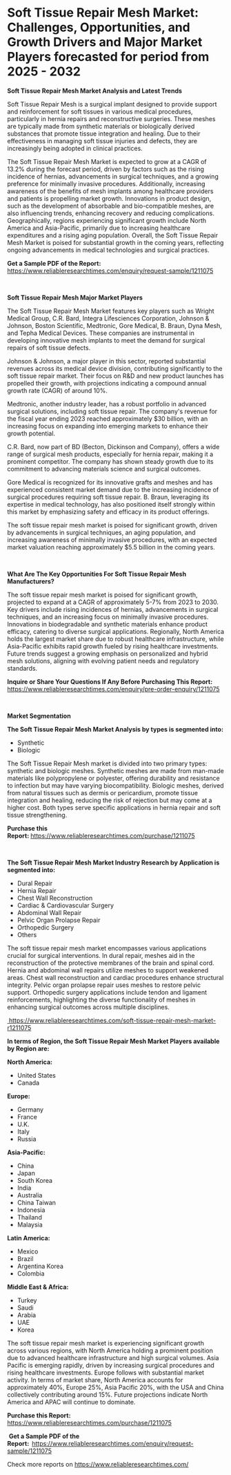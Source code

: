 <p><h1>Soft Tissue Repair Mesh Market: Challenges, Opportunities, and Growth Drivers and Major Market Players forecasted for period from 2025 - 2032</h1></p><p><strong>Soft Tissue Repair Mesh Market Analysis and Latest Trends</strong></p>
<p><p>Soft Tissue Repair Mesh is a surgical implant designed to provide support and reinforcement for soft tissues in various medical procedures, particularly in hernia repairs and reconstructive surgeries. These meshes are typically made from synthetic materials or biologically derived substances that promote tissue integration and healing. Due to their effectiveness in managing soft tissue injuries and defects, they are increasingly being adopted in clinical practices.</p><p>The Soft Tissue Repair Mesh Market is expected to grow at a CAGR of 13.2% during the forecast period, driven by factors such as the rising incidence of hernias, advancements in surgical techniques, and a growing preference for minimally invasive procedures. Additionally, increasing awareness of the benefits of mesh implants among healthcare providers and patients is propelling market growth. Innovations in product design, such as the development of absorbable and bio-compatible meshes, are also influencing trends, enhancing recovery and reducing complications. Geographically, regions experiencing significant growth include North America and Asia-Pacific, primarily due to increasing healthcare expenditures and a rising aging population. Overall, the Soft Tissue Repair Mesh Market is poised for substantial growth in the coming years, reflecting ongoing advancements in medical technologies and surgical practices.</p></p>
<p><strong>Get a Sample PDF of the Report:&nbsp;</strong> <a href="https://www.reliableresearchtimes.com/enquiry/request-sample/1211075?utm_campaign=3031&utm_medium=2&utm_source=Github&utm_content=ia&utm_term=24032025&utm_id=soft-tissue-repair-mesh">https://www.reliableresearchtimes.com/enquiry/request-sample/1211075</a></p>
<p>&nbsp;</p>
<p><strong>Soft Tissue Repair Mesh Major Market Players</strong></p>
<p><p>The Soft Tissue Repair Mesh Market features key players such as Wright Medical Group, C.R. Bard, Integra Lifesciences Corporation, Johnson & Johnson, Boston Scientific, Medtronic, Gore Medical, B. Braun, Dyna Mesh, and Tepha Medical Devices. These companies are instrumental in developing innovative mesh implants to meet the demand for surgical repairs of soft tissue defects.</p><p>Johnson & Johnson, a major player in this sector, reported substantial revenues across its medical device division, contributing significantly to the soft tissue repair market. Their focus on R&D and new product launches has propelled their growth, with projections indicating a compound annual growth rate (CAGR) of around 10%.</p><p>Medtronic, another industry leader, has a robust portfolio in advanced surgical solutions, including soft tissue repair. The company's revenue for the fiscal year ending 2023 reached approximately $30 billion, with an increasing focus on expanding into emerging markets to enhance their growth potential.</p><p>C.R. Bard, now part of BD (Becton, Dickinson and Company), offers a wide range of surgical mesh products, especially for hernia repair, making it a prominent competitor. The company has shown steady growth due to its commitment to advancing materials science and surgical outcomes.</p><p>Gore Medical is recognized for its innovative grafts and meshes and has experienced consistent market demand due to the increasing incidence of surgical procedures requiring soft tissue repair. B. Braun, leveraging its expertise in medical technology, has also positioned itself strongly within this market by emphasizing safety and efficacy in its product offerings.</p><p>The soft tissue repair mesh market is poised for significant growth, driven by advancements in surgical techniques, an aging population, and increasing awareness of minimally invasive procedures, with an expected market valuation reaching approximately $5.5 billion in the coming years.</p></p>
<p>&nbsp;</p>
<p><strong>What Are The Key Opportunities For Soft Tissue Repair Mesh Manufacturers?</strong></p>
<p><p>The soft tissue repair mesh market is poised for significant growth, projected to expand at a CAGR of approximately 5-7% from 2023 to 2030. Key drivers include rising incidences of hernias, advancements in surgical techniques, and an increasing focus on minimally invasive procedures. Innovations in biodegradable and synthetic materials enhance product efficacy, catering to diverse surgical applications. Regionally, North America holds the largest market share due to robust healthcare infrastructure, while Asia-Pacific exhibits rapid growth fueled by rising healthcare investments. Future trends suggest a growing emphasis on personalized and hybrid mesh solutions, aligning with evolving patient needs and regulatory standards.</p></p>
<p><strong>Inquire or Share Your Questions If Any Before Purchasing This Report:</strong> <a href="https://www.reliableresearchtimes.com/enquiry/pre-order-enquiry/1211075?utm_campaign=3031&utm_medium=2&utm_source=Github&utm_content=ia&utm_term=24032025&utm_id=soft-tissue-repair-mesh">https://www.reliableresearchtimes.com/enquiry/pre-order-enquiry/1211075</a></p>
<p>&nbsp;</p>
<p><strong>Market Segmentation</strong></p>
<p><strong>The Soft Tissue Repair Mesh Market Analysis by types is segmented into:</strong></p>
<p><ul><li>Synthetic</li><li>Biologic</li></ul></p>
<p><p>The Soft Tissue Repair Mesh market is divided into two primary types: synthetic and biologic meshes. Synthetic meshes are made from man-made materials like polypropylene or polyester, offering durability and resistance to infection but may have varying biocompatibility. Biologic meshes, derived from natural tissues such as dermis or pericardium, promote tissue integration and healing, reducing the risk of rejection but may come at a higher cost. Both types serve specific applications in hernia repair and soft tissue strengthening.</p></p>
<p><strong>Purchase this Report:&nbsp;</strong><a href="https://www.reliableresearchtimes.com/purchase/1211075?utm_campaign=3031&utm_medium=2&utm_source=Github&utm_content=ia&utm_term=24032025&utm_id=soft-tissue-repair-mesh">https://www.reliableresearchtimes.com/purchase/1211075</a></p>
<p>&nbsp;</p>
<p><strong>The Soft Tissue Repair Mesh Market Industry Research by Application is segmented into:</strong></p>
<p><ul><li>Dural Repair</li><li>Hernia Repair</li><li>Chest Wall Reconstruction</li><li>Cardiac & Cardiovascular Surgery</li><li>Abdominal Wall Repair</li><li>Pelvic Organ Prolapse Repair</li><li>Orthopedic Surgery</li><li>Others</li></ul></p>
<p><p>The soft tissue repair mesh market encompasses various applications crucial for surgical interventions. In dural repair, meshes aid in the reconstruction of the protective membranes of the brain and spinal cord. Hernia and abdominal wall repairs utilize meshes to support weakened areas. Chest wall reconstruction and cardiac procedures enhance structural integrity. Pelvic organ prolapse repair uses meshes to restore pelvic support. Orthopedic surgery applications include tendon and ligament reinforcements, highlighting the diverse functionality of meshes in enhancing surgical outcomes across multiple disciplines.</p></p>
<p><a href="https://www.reliableresearchtimes.com/soft-tissue-repair-mesh-market-r1211075?utm_campaign=3031&utm_medium=2&utm_source=Github&utm_content=ia&utm_term=24032025&utm_id=soft-tissue-repair-mesh">&nbsp;https://www.reliableresearchtimes.com/soft-tissue-repair-mesh-market-r1211075</a></p>
<p><strong>In terms of Region, the Soft Tissue Repair Mesh Market Players available by Region are:</strong></p>
<p>
    <p> <strong> North America: </strong>
        <ul>
            <li>United States</li>
            <li>Canada</li>
        </ul>
        </p> 
    <p> <strong> Europe: </strong>
        <ul>
            <li>Germany</li>
            <li>France</li>
            <li>U.K.</li>
            <li>Italy</li>
            <li>Russia</li>
        </ul>
        </p> 
    <p> <strong> Asia-Pacific: </strong>
        <ul>
            <li>China</li>
            <li>Japan</li>
            <li>South Korea</li>
            <li>India</li>
            <li>Australia</li>
            <li>China Taiwan</li>
            <li>Indonesia</li>
            <li>Thailand</li>
            <li>Malaysia</li>
        </ul>
        </p> 
    <p> <strong> Latin America: </strong>
        <ul>
            <li>Mexico</li>
            <li>Brazil</li>
            <li>Argentina Korea</li>
            <li>Colombia</li>
        </ul>
        </p> 
    <p> <strong> Middle East & Africa: </strong>
        <ul>
            <li>Turkey</li>
            <li>Saudi</li>
            <li>Arabia</li>
            <li>UAE</li>
            <li>Korea</li>
        </ul>
    </p>
    </p>
<p><p>The soft tissue repair mesh market is experiencing significant growth across various regions, with North America holding a prominent position due to advanced healthcare infrastructure and high surgical volumes. Asia Pacific is emerging rapidly, driven by increasing surgical procedures and rising healthcare investments. Europe follows with substantial market activity. In terms of market share, North America accounts for approximately 40%, Europe 25%, Asia Pacific 20%, with the USA and China collectively contributing around 15%. Future projections indicate North America and APAC will continue to dominate.</p></p>
<p><strong>Purchase this Report: </strong><a href="https://www.reliableresearchtimes.com/purchase/1211075?utm_campaign=3031&utm_medium=2&utm_source=Github&utm_content=ia&utm_term=24032025&utm_id=soft-tissue-repair-mesh">https://www.reliableresearchtimes.com/purchase/1211075</a></p>
<p>&nbsp;<strong>Get a Sample PDF of the Report:&nbsp;&nbsp;</strong><a href="https://www.reliableresearchtimes.com/enquiry/request-sample/1211075?utm_campaign=3031&utm_medium=2&utm_source=Github&utm_content=ia&utm_term=24032025&utm_id=soft-tissue-repair-mesh">https://www.reliableresearchtimes.com/enquiry/request-sample/1211075</a></p>
<p><strong></strong></p>
<p>Check more reports on <a href="https://www.reliableresearchtimes.com/?utm_campaign=3031&utm_medium=2&utm_source=Github&utm_content=ia&utm_term=24032025&utm_id=soft-tissue-repair-mesh">https://www.reliableresearchtimes.com/</a></p>